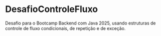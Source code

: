 # DesafioControleFluxo
Desafio para o Bootcamp Backend com Java 2025, usando estruturas de controle de fluxo condicionais, de repetição e de exceção.
